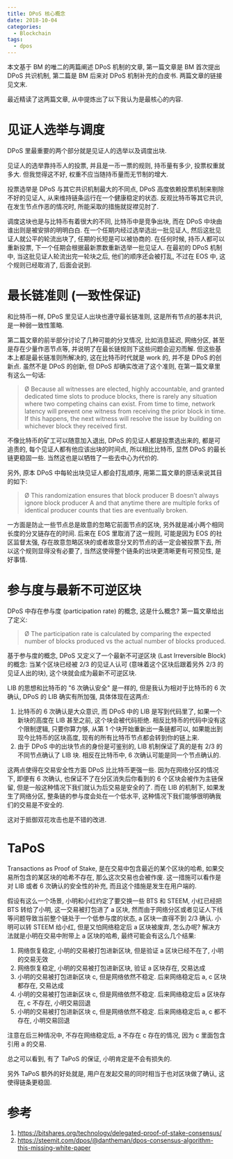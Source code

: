 ```yaml
---
title: DPoS 核心概念
date: 2018-10-04
categories:
  - Blockchain
tags:
  - dpos
---
```


本文基于 BM 的唯二的两篇阐述 DPoS 机制的文章, 第一篇文章是 BM 首次提出 DPoS 共识机制, 第二篇是 BM 后来对 DPoS 机制补充的白皮书. 两篇文章的链接见文末.

最近精读了这两篇文章, 从中提炼出了以下我认为是最核心的内容.

# 见证人选举与调度

DPoS 里最重要的两个部分就是见证人的选举以及调度出块. 

见证人的选举靠持币人的投票, 并且是一币一票的规则, 持币量有多少, 投票权重就多大. 但我觉得这不好, 权重不应当随持币量而无节制的增大.

投票选举是 DPoS 与其它共识机制最大的不同点, DPoS 高度依赖投票机制来剔除不好的见证人, 从来维持链条运行在一个健康稳定的状态. 反观比特币等其它共识, 在发生节点作恶的情况时, 所能采取的措施就捉襟见肘了.

调度这块也是与比特币有着很大的不同, 比特币中是竞争出块, 而在 DPoS 中块由谁出则是被安排的明明白白. 在一个任期内经过选举选出一批见证人, 然后这批见证人就公平的轮流出块了, 任期的长短是可以被协商的. 在任何时候, 持币人都可以重新投票, 下一个任期会根据最新票数重新选举一批见证人. 在最初的 DPoS 机制中, 当这批见证人轮流出完一轮块之后, 他们的顺序还会被打乱, 不过在 EOS 中, 这个规则已经取消了, 后面会说到.

# 最长链准则 (一致性保证)

和比特币一样, DPoS 里见证人出块也遵守最长链准则, 这是所有节点的基本共识, 是一种弱一致性策略.

第二篇文章的前半部分讨论了几种可能的分叉情况, 比如消息延迟, 网络分区, 甚至是存在少量作恶节点等, 并说明了在最长链规则下这些问题会迎刃而解. 但这些基本上都是最长链准则所解决的, 这在比特币时代就是 work 的, 并不是 DPoS 的创新点. 虽然不是 DPoS 的创新, 但 DPoS 却确实改进了这个准则, 在第一篇文章里有这么一句话:

> Ø Because all witnesses are elected, highly accountable, and granted dedicated time slots to produce blocks, there is rarely any situation where two competing chains can exist. From time to time, network latency will prevent one witness from receiving the prior block in time. If this happens, the next witness will resolve the issue by building on whichever block they received first.

不像比特币的矿工可以随意加入退出, DPoS 的见证人都是投票选出来的, 都是可追责的, 每个见证人都有他应该出块的时间点, 所以相比比特币, 显然 DPoS 的最长链更稳固一些. 当然这也是以牺牲了一些去中心为代价的.

另外, 原本 DPoS 中每轮出块见证人都会打乱顺序, 用第二篇文章的原话来说其目的如下:

> Ø This randomization ensures that block producer B doesn’t always ignore block producer A and that anytime there are multiple forks of identical producer counts that ties are eventually broken.

一方面是防止一些节点总是故意的忽略它前面节点的区块, 另外就是减小两个相同长度的分叉链存在的时间. 后来在 EOS 里取消了这一规则, 可能是因为 EOS 的社区监督太强, 存在故意忽略区块的或者故意分叉的节点的话一定会被投票下去, 所以这个规则显得没有必要了, 当然这使得整个链条的出块更清晰更有可预见性, 是好事情.

# 参与度与最新不可逆区块

DPoS 中存在参与度 (participation rate) 的概念, 这是什么概念? 第一篇文章给出了定义:

> Ø The participation rate is calculated by comparing the expected number of blocks produced vs the actual number of blocks produced.

基于参与度的概念, DPoS 又定义了一个最新不可逆区块 (Last Irreversible Block) 的概念: 当某个区块已经被 2/3 的见证人认可 (意味着这个区块后跟着另外 2/3 的见证人出的块), 这个块就会成为最新不可逆区块.

LIB 的思想和比特币的 "6 次确认安全" 是一样的, 但是我认为相对于比特币的 6 次确认, DPoS 的 LIB 确实有所加强, 具体体现在这两点:

1. 比特币的 6 次确认是大众意识, 而 DPoS 中的 LIB 是写到代码里了, 如果一个新块的高度在 LIB 甚至之前, 这个块会被代码拒绝. 相反比特币的代码中没有这个限制逻辑, 只要你算力够, 从第 1 个块开始重新出一条链都可以, 如果能出到现今比特币的区块高度, 现有的所有比特币节点都会转到你的链上来.
2. 由于 DPoS 中的出块节点的身份是可鉴别的, LIB 机制保证了真的是有 2/3 的不同节点确认了 LIB 块. 相反在比特币中, 6 次确认可能是同一个节点确认的.

这两点使得在交易安全性方面 DPoS 比比特币更强一些. 因为在网络分区的情况下, 即便有 6 次确认, 也保证不了在分区消失后你看到的 6 个区块会被作为主链保留, 但是一般这种情况下我们就认为后交易是安全的了. 而在 LIB 的机制下, 如果发生了网络分区, 整条链的参与度会处在一个低水平, 这种情况下我们能够很明确我们的交易是不安全的.

这对于抵御双花攻击也是不错的改进.

# TaPoS

Transactions as Proof of Stake, 是在交易中包含最近的某个区块的哈希, 如果交易所包含的某区块的哈希不存在, 那么这次交易也会被作废. 这一措施可以看作是对 LIB 或者 6 次确认的安全性的补充, 而且这个措施是发生在用户端的.

假设有这么一个场景, 小明和小红约定了要交换一些 BTS 和 STEEM, 小红已经把 BTS 转给了小明, 这一交易被打包进了 a 区块, 然而由于网络分区或者见证人下线等问题导致当前整个链处于一个低参与度的状态, a 区块一直得不到 2/3 确认. 小明可以转 STEEM 给小红, 但是又怕网络稳定后 a 区块被废弃, 怎么办呢? 解决方法就是小明在交易中附带上 a 区块的哈希, 最终可能会有这么几个结果:

1. 网络恢复稳定, 小明的交易被打包进新区块, 但是验证 a 区块已经不在了, 小明的交易无效
2. 网络恢复稳定, 小明的交易被打包进新区块, 验证 a 区块存在, 交易达成
3. 小明的交易被打包进新区块 c, 但是网络依然不稳定. 后来网络稳定后 a, c 区块都存在, 交易达成
4. 小明的交易被打包进新区块 c, 但是网络依然不稳定. 后来网络稳定后 a 区块存在, c 不存在, 小明交易回退
5. 小明的交易被打包进新区块 c, 但是网络依然不稳定. 后来网络稳定后 a, c 都不存在, 小明交易回退

注意在后三种情况中, 不存在网络稳定后, a 不存在 c 存在的情况, 因为 c 里面包含引用 a 的交易.

总之可以看到, 有了 TaPoS 的保证, 小明肯定是不会有损失的.

另外 TaPoS 额外的好处就是, 用户在发起交易的同时相当于也对区块做了确认, 这使得链条更稳固.

# 参考

1. https://bitshares.org/technology/delegated-proof-of-stake-consensus/
2. https://steemit.com/dpos/@dantheman/dpos-consensus-algorithm-this-missing-white-paper
